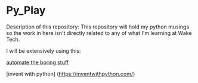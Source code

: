 # Py\_Play

Description of this repository: This repository will hold my python musings so the work in here isn't directly related to any of what I'm learning at Wake Tech.

I will be extensively using this:

[automate the boring stuff](https://automatetheboringstuff.com/) 

[invent with python] (https://inventwithpython.com/) 


